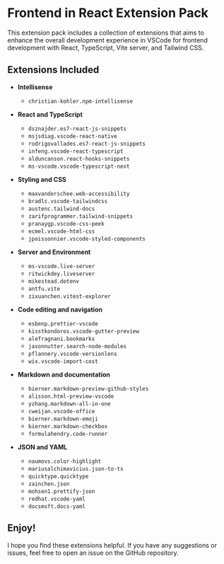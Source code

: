 # Frontend in React Extension Pack

This extension pack includes a collection of extensions that aims to enhance the overall development experience in VSCode for frontend development with React, TypeScript, Vite server, and Tailwind CSS.

## Extensions Included

- **Intellisense** 
  - `christian-kohler.npm-intellisense`

- **React and TypeScript**
  - `dsznajder.es7-react-js-snippets`
  - `msjsdiag.vscode-react-native`
  - `rodrigovallades.es7-react-js-snippets`
  - `infeng.vscode-react-typescript`
  - `alduncanson.react-hooks-snippets`
  - `ms-vscode.vscode-typescript-next`

- **Styling and CSS**
  - `maxvanderschee.web-accessibility`
  - `bradlc.vscode-tailwindcss`
  - `austenc.tailwind-docs`
  - `zarifprogrammer.tailwind-snippets`
  - `pranaygp.vscode-css-peek`
  - `ecmel.vscode-html-css`
  - `jpoissonnier.vscode-styled-components`

- **Server and Environment**
  - `ms-vscode.live-server`
  - `ritwickdey.liveserver`
  - `mikestead.dotenv`
  - `antfu.vite`
  - `zixuanchen.vitest-explorer`

- **Code editing and navigation**
  - `esbenp.prettier-vscode`
  - `kisstkondoros.vscode-gutter-preview`
  - `alefragnani.bookmarks`
  - `jasonnutter.search-node-modules`
  - `pflannery.vscode-versionlens`
  - `wix.vscode-import-cost`

- **Markdown and documentation**
  - `bierner.markdown-preview-github-styles`
  - `alisson.html-preview-vscode`
  - `yzhang.markdown-all-in-one`
  - `cweijan.vscode-office`
  - `bierner.markdown-emoji`
  - `bierner.markdown-checkbox`
  - `formulahendry.code-runner`

- **JSON and YAML**
  - `naumovs.color-highlight`
  - `mariusalchimavicius.json-to-ts`
  - `quicktype.quicktype`
  - `zainchen.json`
  - `mohsen1.prettify-json`
  - `redhat.vscode-yaml`
  - `docsmsft.docs-yaml`

## Enjoy!

I hope you find these extensions helpful. If you have any suggestions or issues, feel free to open an issue on the GitHub repository.
